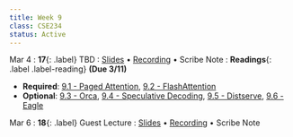 ```yaml
---
title: Week 9
class: CSE234
status: Active
---
```


Mar 4
: **17**{: .label} TBD
  : [Slides]() &#8226; [Recording]() &#8226; Scribe Note
: **Readings**{: .label .label-reading} **(Due 3/11)**
  * **Required**: [9.1 - Paged Attention](https://arxiv.org/abs/2309.06180), [9.2 - FlashAttention](https://arxiv.org/abs/2205.14135)
  * **Optional**: [9.3 - Orca](https://www.usenix.org/system/files/osdi22-yu.pdf), [9.4 - Speculative Decoding](https://arxiv.org/abs/2211.17192), [9.5 - Distserve](https://arxiv.org/abs/2401.09670), [9.6 - Eagle](https://arxiv.org/abs/2401.15077)


Mar 6
: **18**{: .label} Guest Lecture
  : [Slides]() &#8226; [Recording]() &#8226; Scribe Note





